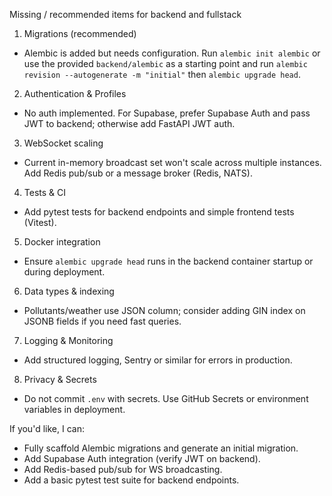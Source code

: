 Missing / recommended items for backend and fullstack

1) Migrations (recommended)
- Alembic is added but needs configuration. Run `alembic init alembic` or use the provided `backend/alembic` as a starting point and run `alembic revision --autogenerate -m "initial"` then `alembic upgrade head`.

2) Authentication & Profiles
- No auth implemented. For Supabase, prefer Supabase Auth and pass JWT to backend; otherwise add FastAPI JWT auth.

3) WebSocket scaling
- Current in-memory broadcast set won't scale across multiple instances. Add Redis pub/sub or a message broker (Redis, NATS).

4) Tests & CI
- Add pytest tests for backend endpoints and simple frontend tests (Vitest).

5) Docker integration
- Ensure `alembic upgrade head` runs in the backend container startup or during deployment.

6) Data types & indexing
- Pollutants/weather use JSON column; consider adding GIN index on JSONB fields if you need fast queries.

7) Logging & Monitoring
- Add structured logging, Sentry or similar for errors in production.

8) Privacy & Secrets
- Do not commit `.env` with secrets. Use GitHub Secrets or environment variables in deployment.

If you'd like, I can:
- Fully scaffold Alembic migrations and generate an initial migration.
- Add Supabase Auth integration (verify JWT on backend).
- Add Redis-based pub/sub for WS broadcasting.
- Add a basic pytest test suite for backend endpoints.
